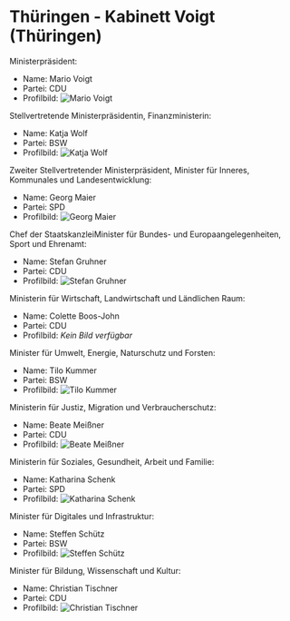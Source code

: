 # Thüringen - Kabinett Voigt (Thüringen)

Ministerpräsident:
* Name: Mario Voigt
* Partei: CDU
* Profilbild: ![Mario Voigt](https://upload.wikimedia.org/wikipedia/commons/thumb/6/61/2024-12-12_Landtag_Th%C3%BCringen_%E2%80%93_Wahl_des_Ministerpr%C3%A4sidenten_by_Sandro_Halank%E2%80%93049.jpg/400px-2024-12-12_Landtag_Th%C3%BCringen_%E2%80%93_Wahl_des_Ministerpr%C3%A4sidenten_by_Sandro_Halank%E2%80%93049.jpg)

Stellvertretende Ministerpräsidentin, Finanzministerin:
* Name: Katja Wolf
* Partei: BSW
* Profilbild: ![Katja Wolf](https://upload.wikimedia.org/wikipedia/commons/thumb/9/9a/2024-08-19_Event%2C_Th%C3%BCringer_Wahlkampftour-Start_des_BSW_in_Eisenach_STP_3008_by_Stepro.jpg/400px-2024-08-19_Event%2C_Th%C3%BCringer_Wahlkampftour-Start_des_BSW_in_Eisenach_STP_3008_by_Stepro.jpg)

Zweiter Stellvertretender Ministerpräsident, Minister für Inneres, Kommunales und Landesentwicklung:
* Name: Georg Maier
* Partei: SPD
* Profilbild: ![Georg Maier](https://upload.wikimedia.org/wikipedia/commons/thumb/2/2e/2024-09-01_Politik%2C_Landtagswahl_Th%C3%BCringen_STP_4375_by_Stepro.jpg/400px-2024-09-01_Politik%2C_Landtagswahl_Th%C3%BCringen_STP_4375_by_Stepro.jpg)

Chef der StaatskanzleiMinister für Bundes- und Europaangelegenheiten, Sport und Ehrenamt:
* Name: Stefan Gruhner
* Partei: CDU
* Profilbild: ![Stefan Gruhner](https://upload.wikimedia.org/wikipedia/commons/thumb/d/d9/Stefan_Gruhner_CDU.jpg/400px-Stefan_Gruhner_CDU.jpg)

Ministerin für Wirtschaft, Landwirtschaft und Ländlichen Raum:
* Name: Colette Boos-John
* Partei: CDU
* Profilbild: *Kein Bild verfügbar*

Minister für Umwelt, Energie, Naturschutz und Forsten:
* Name: Tilo Kummer
* Partei: BSW
* Profilbild: ![Tilo Kummer](https://upload.wikimedia.org/wikipedia/commons/thumb/d/d7/2024-09-26_Politik%2C_Th%C3%BCringer_Landtag%2C_Konstituierung_STP_5907_by_Stepro.jpg/400px-2024-09-26_Politik%2C_Th%C3%BCringer_Landtag%2C_Konstituierung_STP_5907_by_Stepro.jpg)

Ministerin für Justiz, Migration und Verbraucherschutz:
* Name: Beate Meißner
* Partei: CDU
* Profilbild: ![Beate Meißner](https://upload.wikimedia.org/wikipedia/commons/thumb/9/95/2024-09-28_Politik%2C_Th%C3%BCringer_Landtag%2C_Fortsetzung_Konstituierung_STP_6038_by_Stepro.jpg/400px-2024-09-28_Politik%2C_Th%C3%BCringer_Landtag%2C_Fortsetzung_Konstituierung_STP_6038_by_Stepro.jpg)

Ministerin für Soziales, Gesundheit, Arbeit und Familie:
* Name: Katharina Schenk
* Partei: SPD
* Profilbild: ![Katharina Schenk](https://upload.wikimedia.org/wikipedia/commons/thumb/4/4f/2024-09-28_Politik%2C_Th%C3%BCringer_Landtag%2C_Fortsetzung_Konstituierung_STP_6048_by_Stepro.jpg/400px-2024-09-28_Politik%2C_Th%C3%BCringer_Landtag%2C_Fortsetzung_Konstituierung_STP_6048_by_Stepro.jpg)

Minister für Digitales und Infrastruktur:
* Name: Steffen Schütz
* Partei: BSW
* Profilbild: ![Steffen Schütz](https://upload.wikimedia.org/wikipedia/commons/thumb/e/e0/2024-08-19_Event%2C_Th%C3%BCringer_Wahlkampftour-Start_des_BSW_in_Eisenach_STP_2954_by_Stepro.jpg/400px-2024-08-19_Event%2C_Th%C3%BCringer_Wahlkampftour-Start_des_BSW_in_Eisenach_STP_2954_by_Stepro.jpg)

Minister für Bildung, Wissenschaft und Kultur:
* Name: Christian Tischner
* Partei: CDU
* Profilbild: ![Christian Tischner](https://upload.wikimedia.org/wikipedia/commons/thumb/b/b8/Landtagsprojekt_Th%C3%BCringen_Christian_Tischner_by_Olaf_Kosinsky-1.jpg/400px-Landtagsprojekt_Th%C3%BCringen_Christian_Tischner_by_Olaf_Kosinsky-1.jpg)
